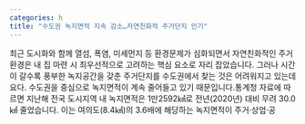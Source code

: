 ```yaml
---
categories: h
title: "수도권 녹지면적 지속 감소…자연친화적 주거단지 인기"
---
```

최근 도시화와 함께 열섬, 폭염, 미세먼지 등 환경문제가 심화되면서 자연친화적인 주거환경은 내 집 마련 시 최우선적으로 고려하는 핵심 요소로 자리 잡았습니다. 그러나 시간이 갈수록 풍부한 녹지공간을 갖춘 주거단지를 수도권에서 찾는 것은 어려워지고 있는데요다. 수도권을 중심으로 녹지면적이 계속 줄어들고 있기 때문입니다.통계청 자료에 따르면 지난해 전국 도시지역 내 녹지면적은 1만2592㎢로 전년(2020년) 대비 무려 30.0㎢ 줄었습니다. 이는 여의도(8.4㎢)의 3.6배에 해당하는 녹지면적이 주거&middot;상업&middot;공